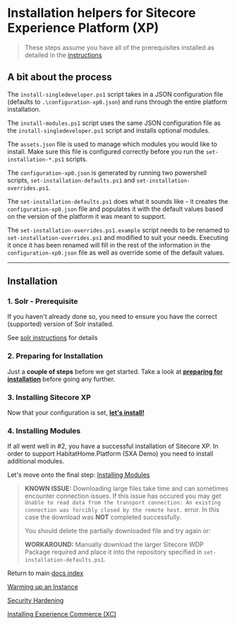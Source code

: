 # Installation helpers for Sitecore Experience Platform (XP)

> These steps assume you have all of the prerequisites installed as detailed in the [instructions](../prerequisites/index.md)

## A bit about the process

The `install-singledeveloper.ps1` script takes in a JSON configuration file (defaults to `.\configuration-xp0.json`) and runs through the entire platform installation.

The `install-modules.ps1` script uses the same JSON configuration file as the `install-singledeveloper.ps1` script and installs optional modules.

The `assets.json` file is used to manage which modules you would like to install. Make sure this file is configured correctly before you run the `set-installation-*.ps1` scripts.

The `configuration-xp0.json` is generated by running two powershell scripts, `set-installation-defaults.ps1` and `set-installation-overrides.ps1`.

The `set-installation-defaults.ps1` does what it sounds like - it creates the `configuration-xp0.json` file and populates it with the default values based on the version of the platform it was meant to support.

The `set-installation-overrides.ps1.example` script needs to be renamed to `set-installation-overrides.ps1` and modified to suit your needs. Executing it once it has been renamed will fill in the rest of the information in the `configuration-xp0.json` file as well as override some of the default values.

----------

## Installation

### 1. Solr - Prerequisite

If you haven't already done so, you need to ensure you have the correct (supported) version of Solr installed.

See [solr instructions](solr.md) for details

### 2. Preparing for Installation

Just a **couple of steps** before we get started. Take a look at [**preparing for installation**](preparing-installation.md) before going any further.

### 3. Installing Sitecore XP

Now that your configuration is set, **[let's install!](installing-sitecore-xp.md)**

### 4. Installing Modules

If all went well in #2, you have a successful installation of Sitecore XP. In order to support HabitatHome.Platform (SXA Demo) you need to install additional modules.

Let's move onto the final step: [Installing Modules](installing-modules.md)

> **KNOWN ISSUE:** Downloading large files take time and can sometimes encounter  connection issues.
> If this issue has occured you may get `Unable to read data from the transport connection: An existing connection was forcibly closed by the remote host.` error. In this case the download was **NOT** completed successfully.
>
> You should delete the partially downloaded file and try again or:
>
> **WORKAROUND:** Manually download the larger Sitecore WDP Package required and place it into the repository specified in `set-installation-defaults.ps1`.

Return to main [docs index](..\index.md)

[Warming up an Instance](..\warmup.md)

[Security Hardening](..\securityHardening.md)

[Installing Experience Commerce (XC)](..\xc\index.md)
